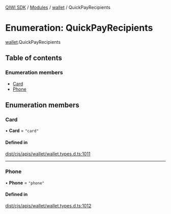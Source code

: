 [QIWI SDK](../README.md) / [Modules](../modules.md) / [wallet](../modules/wallet.md) / QuickPayRecipients

# Enumeration: QuickPayRecipients

[wallet](../modules/wallet.md).QuickPayRecipients

## Table of contents

### Enumeration members

- [Card](wallet.QuickPayRecipients.md#card)
- [Phone](wallet.QuickPayRecipients.md#phone)

## Enumeration members

### Card

• **Card** = `"card"`

#### Defined in

[dist/cjs/apis/wallet/wallet.types.d.ts:1011](https://github.com/AlexXanderGrib/node-qiwi-sdk/blob/59c6cc6/dist/cjs/apis/wallet/wallet.types.d.ts#L1011)

___

### Phone

• **Phone** = `"phone"`

#### Defined in

[dist/cjs/apis/wallet/wallet.types.d.ts:1012](https://github.com/AlexXanderGrib/node-qiwi-sdk/blob/59c6cc6/dist/cjs/apis/wallet/wallet.types.d.ts#L1012)
